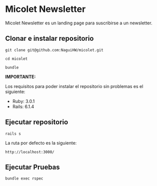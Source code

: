 # Micolet Newsletter

Micolet Newsletter es un landing page para suscribirse a un newsletter.

## Clonar e instalar repositorio
```
git clone git@github.com:NaguiHW/micolet.git
```
```
cd micolet
```
```
bundle
```

**IMPORTANTE:**

Los requisitos para poder instalar el repositorio sin problemas es el siguiente:
- Ruby: 3.0.1
- Rails: 6.1.4

## Ejecutar repositorio
```
rails s
```
La ruta por defecto es la siguiente:
```
http://localhost:3000/
```

## Ejecutar Pruebas
```
bundle exec rspec
```